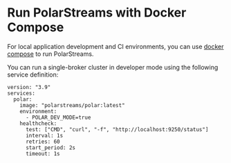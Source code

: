 # Run PolarStreams with Docker Compose

For local application development and CI environments, you can use [docker compose][docker-compose] to run PolarStreams.

You can run a single-broker cluster in developer mode using the following service definition:

```
version: "3.9"
services:
  polar:
    image: "polarstreams/polar:latest"
    environment:
      - POLAR_DEV_MODE=true
    healthcheck:
      test: ["CMD", "curl", "-f", "http://localhost:9250/status"]
      interval: 1s
      retries: 60
      start_period: 2s
      timeout: 1s
```

[docker-compose]: https://github.com/docker/compose
